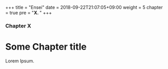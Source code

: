 +++
title = "Ensei"
date = 2018-09-22T21:07:05+09:00
weight = 5
chapter = true
pre = "<b>X. </b>"
+++

### Chapter X

# Some Chapter title

Lorem Ipsum.